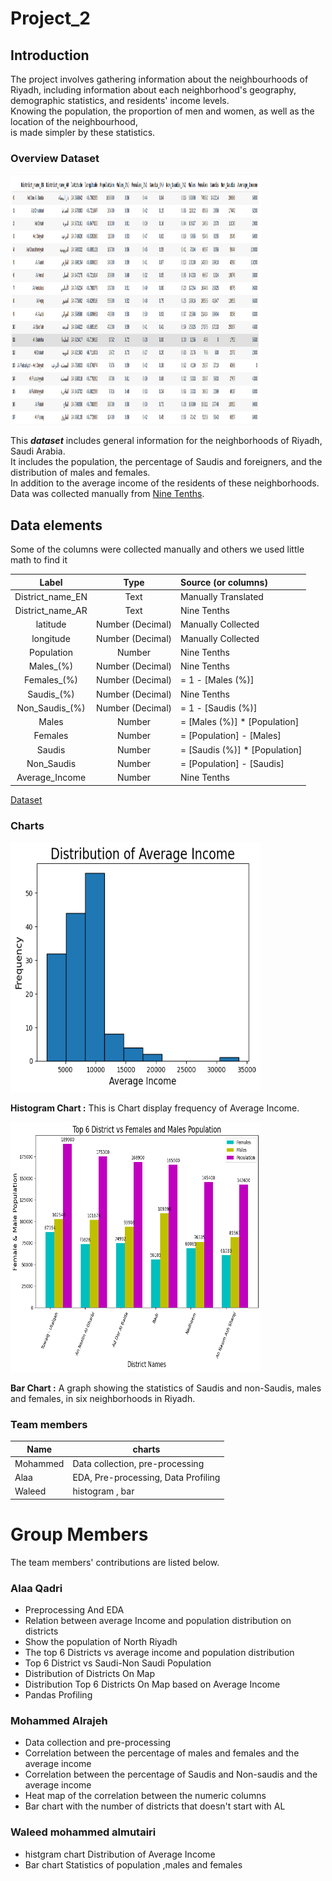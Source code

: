 # Project_2 

## Introduction

The project involves gathering information about the neighbourhoods of Riyadh, including information about each neighborhood's geography, demographic statistics, and residents' income levels. \
Knowing the population, the proportion of men and women, as well as the location of the neighbourhood, \
is made simpler by these statistics.



### Overview Dataset
<img src="imageDataSet.png" width="400" height="400">


This ***dataset*** includes general information for the neighborhoods of Riyadh, Saudi Arabia. \
It includes the population, the percentage of Saudis and foreigners, and the distribution of males and females. \
In addition to the average income of the residents of these neighborhoods.
Data was collected manually from [Nine Tenths](https://map.910ths.sa/).


## Data elements

Some of the columns were collected manually and others we used little math to find it

**Label**|**Type**|**Source (or columns)**
:-----:|:-----:|:-----
District_name_EN|Text|Manually Translated
District_name_AR|Text|Nine Tenths
latitude|Number (Decimal)|Manually Collected
longitude|Number (Decimal)|Manually Collected
Population|Number|Nine Tenths
Males_(%)|Number (Decimal)|Nine Tenths
Females_(%)|Number (Decimal)|= 1 - [Males (%)]
Saudis_(%)|Number (Decimal)|Nine Tenths
Non_Saudis_(%)|Number (Decimal)|= 1 - [Saudis (%)]
Males|Number|= [Males (%)] * [Population]
Females|Number|= [Population] - [Males]
Saudis|Number|= [Saudis (%)] * [Population]
Non_Saudis|Number|= [Population] - [Saudis]
Average_Income|Number|Nine Tenths

[Dataset](https://github.com/alioh/Saudi-Districts-Dataset)

### Charts
<img src="histChart.png" width="400" height="400">

**Histogram Chart :** This is Chart display frequency of Average Income.

<img src="BarChart.png" width="400" height="400">

**Bar Chart :** A graph showing the statistics of Saudis and non-Saudis, males and females, in six neighborhoods in Riyadh.


###  Team members
| Name     | charts          |
|----------|-----------------|
| Mohammed | Data collection, pre-processing |
| Alaa     | EDA, Pre-processing, Data Profiling|
| Waleed   | histogram , bar |




# Group Members
   The team members' contributions are listed below.

###  Alaa Qadri
- Preprocessing And EDA
- Relation between average Income and population distribution on districts
- Show the population of North Riyadh
- The top 6 Districts vs average income and population distribution
- Top 6 District vs Saudi-Non Saudi Population
- Distribution of Districts On Map
- Distribution Top 6 Districts On Map based on Average Income
- Pandas Profiling


###  Mohammed Alrajeh

- Data collection and pre-processing
- Correlation between the percentage of males and females and the average income
- Correlation between the percentage of Saudis and Non-saudis and the average income
- Heat map of the correlation between the numeric columns
- Bar chart with the number of districts that doesn't start with AL


###  Waleed mohammed almutairi

- histgram chart Distribution of Average Income
- Bar chart Statistics of population ,males and females

